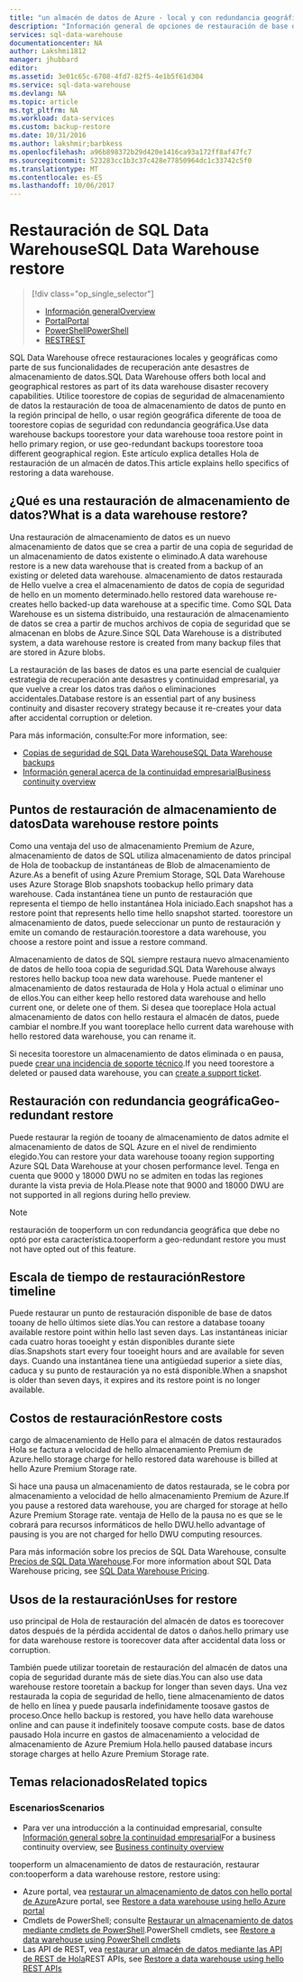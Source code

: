 ```yaml
---
title: "un almacén de datos de Azure - local y con redundancia geográfica aaaRestore | Documentos de Microsoft"
description: "Información general de opciones de restauración de base de datos de Hola para recuperar una base de datos en el almacén de datos de SQL Azure."
services: sql-data-warehouse
documentationcenter: NA
author: Lakshmi1812
manager: jhubbard
editor: 
ms.assetid: 3e01c65c-6708-4fd7-82f5-4e1b5f61d304
ms.service: sql-data-warehouse
ms.devlang: NA
ms.topic: article
ms.tgt_pltfrm: NA
ms.workload: data-services
ms.custom: backup-restore
ms.date: 10/31/2016
ms.author: lakshmir;barbkess
ms.openlocfilehash: a96b898372b29d420e1416ca93a172ff8af47fc7
ms.sourcegitcommit: 523283cc1b3c37c428e77850964dc1c33742c5f0
ms.translationtype: MT
ms.contentlocale: es-ES
ms.lasthandoff: 10/06/2017
---
```

# <a name="sql-data-warehouse-restore"></a><span data-ttu-id="b4567-103">Restauración de SQL Data Warehouse</span><span class="sxs-lookup"><span data-stu-id="b4567-103">SQL Data Warehouse restore</span></span>
> [!div class="op_single_selector"]
> * <span data-ttu-id="b4567-104">[Información general][Overview]</span><span class="sxs-lookup"><span data-stu-id="b4567-104">[Overview][Overview]</span></span>
> * <span data-ttu-id="b4567-105">[Portal][Portal]</span><span class="sxs-lookup"><span data-stu-id="b4567-105">[Portal][Portal]</span></span>
> * <span data-ttu-id="b4567-106">[PowerShell][PowerShell]</span><span class="sxs-lookup"><span data-stu-id="b4567-106">[PowerShell][PowerShell]</span></span>
> * <span data-ttu-id="b4567-107">[REST][REST]</span><span class="sxs-lookup"><span data-stu-id="b4567-107">[REST][REST]</span></span>
> 
> 

<span data-ttu-id="b4567-108">SQL Data Warehouse ofrece restauraciones locales y geográficas como parte de sus funcionalidades de recuperación ante desastres de almacenamiento de datos.</span><span class="sxs-lookup"><span data-stu-id="b4567-108">SQL Data Warehouse offers both local and geographical restores as part of its data warehouse disaster recovery capabilities.</span></span> <span data-ttu-id="b4567-109">Utilice toorestore de copias de seguridad de almacenamiento de datos la restauración de tooa de almacenamiento de datos de punto en la región principal de hello, o usar región geográfica diferente de tooa de toorestore copias de seguridad con redundancia geográfica.</span><span class="sxs-lookup"><span data-stu-id="b4567-109">Use data warehouse backups toorestore your data warehouse tooa restore point in hello primary region, or use geo-redundant backups toorestore tooa different geographical region.</span></span> <span data-ttu-id="b4567-110">Este artículo explica detalles Hola de restauración de un almacén de datos.</span><span class="sxs-lookup"><span data-stu-id="b4567-110">This article explains hello specifics of restoring a data warehouse.</span></span>

## <a name="what-is-a-data-warehouse-restore"></a><span data-ttu-id="b4567-111">¿Qué es una restauración de almacenamiento de datos?</span><span class="sxs-lookup"><span data-stu-id="b4567-111">What is a data warehouse restore?</span></span>
<span data-ttu-id="b4567-112">Una restauración de almacenamiento de datos es un nuevo almacenamiento de datos que se crea a partir de una copia de seguridad de un almacenamiento de datos existente o eliminado.</span><span class="sxs-lookup"><span data-stu-id="b4567-112">A data warehouse restore is a new data warehouse that is created from a backup of an existing or deleted data warehouse.</span></span> <span data-ttu-id="b4567-113">almacenamiento de datos restaurada de Hello vuelve a crea el almacenamiento de datos de copia de seguridad de hello en un momento determinado.</span><span class="sxs-lookup"><span data-stu-id="b4567-113">hello restored data warehouse re-creates hello backed-up data warehouse at a specific time.</span></span> <span data-ttu-id="b4567-114">Como SQL Data Warehouse es un sistema distribuido, una restauración de almacenamiento de datos se crea a partir de muchos archivos de copia de seguridad que se almacenan en blobs de Azure.</span><span class="sxs-lookup"><span data-stu-id="b4567-114">Since SQL Data Warehouse is a distributed system, a data warehouse restore is created from many backup files that are stored in Azure blobs.</span></span> 

<span data-ttu-id="b4567-115">La restauración de las bases de datos es una parte esencial de cualquier estrategia de recuperación ante desastres y continuidad empresarial, ya que vuelve a crear los datos tras daños o eliminaciones accidentales.</span><span class="sxs-lookup"><span data-stu-id="b4567-115">Database restore is an essential part of any business continuity and disaster recovery strategy because it re-creates your data after accidental corruption or deletion.</span></span>

<span data-ttu-id="b4567-116">Para más información, consulte:</span><span class="sxs-lookup"><span data-stu-id="b4567-116">For more information, see:</span></span>

* [<span data-ttu-id="b4567-117">Copias de seguridad de SQL Data Warehouse</span><span class="sxs-lookup"><span data-stu-id="b4567-117">SQL Data Warehouse backups</span></span>](sql-data-warehouse-backups.md)
* [<span data-ttu-id="b4567-118">Información general acerca de la continuidad empresarial</span><span class="sxs-lookup"><span data-stu-id="b4567-118">Business continuity overview</span></span>](../sql-database/sql-database-business-continuity.md)

## <a name="data-warehouse-restore-points"></a><span data-ttu-id="b4567-119">Puntos de restauración de almacenamiento de datos</span><span class="sxs-lookup"><span data-stu-id="b4567-119">Data warehouse restore points</span></span>
<span data-ttu-id="b4567-120">Como una ventaja del uso de almacenamiento Premium de Azure, almacenamiento de datos de SQL utiliza almacenamiento de datos principal de Hola de toobackup de instantáneas de Blob de almacenamiento de Azure.</span><span class="sxs-lookup"><span data-stu-id="b4567-120">As a benefit of using Azure Premium Storage, SQL Data Warehouse uses Azure Storage Blob snapshots toobackup hello primary data warehouse.</span></span> <span data-ttu-id="b4567-121">Cada instantánea tiene un punto de restauración que representa el tiempo de hello instantánea Hola iniciado.</span><span class="sxs-lookup"><span data-stu-id="b4567-121">Each snapshot has a restore point that represents hello time hello snapshot started.</span></span> <span data-ttu-id="b4567-122">toorestore un almacenamiento de datos, puede seleccionar un punto de restauración y emite un comando de restauración.</span><span class="sxs-lookup"><span data-stu-id="b4567-122">toorestore a data warehouse, you choose a restore point and issue a restore command.</span></span>  

<span data-ttu-id="b4567-123">Almacenamiento de datos de SQL siempre restaura nuevo almacenamiento de datos de hello tooa copia de seguridad.</span><span class="sxs-lookup"><span data-stu-id="b4567-123">SQL Data Warehouse always restores hello backup tooa new data warehouse.</span></span> <span data-ttu-id="b4567-124">Puede mantener el almacenamiento de datos restaurada de Hola y Hola actual o eliminar uno de ellos.</span><span class="sxs-lookup"><span data-stu-id="b4567-124">You can either keep hello restored data warehouse and hello current one, or delete one of them.</span></span> <span data-ttu-id="b4567-125">Si desea que tooreplace Hola actual almacenamiento de datos con hello restaura el almacén de datos, puede cambiar el nombre.</span><span class="sxs-lookup"><span data-stu-id="b4567-125">If you want tooreplace hello current data warehouse with hello restored data warehouse, you can rename it.</span></span>

<span data-ttu-id="b4567-126">Si necesita toorestore un almacenamiento de datos eliminada o en pausa, puede [crear una incidencia de soporte técnico](sql-data-warehouse-get-started-create-support-ticket.md).</span><span class="sxs-lookup"><span data-stu-id="b4567-126">If you need toorestore a deleted or paused data warehouse, you can [create a support ticket](sql-data-warehouse-get-started-create-support-ticket.md).</span></span> 

<!-- 
### Can I restore a deleted data warehouse?

Yes, you can restore hello last available restore point.

Yes, for hello next seven calendar days. When you delete a data warehouse, SQL Data Warehouse actually keeps hello data warehouse and its snapshots for seven days just in case you need hello data. After seven days, you won't be able toorestore tooany of hello restore points. -->

## <a name="geo-redundant-restore"></a><span data-ttu-id="b4567-127">Restauración con redundancia geográfica</span><span class="sxs-lookup"><span data-stu-id="b4567-127">Geo-redundant restore</span></span>
<span data-ttu-id="b4567-128">Puede restaurar la región de tooany de almacenamiento de datos admite el almacenamiento de datos de SQL Azure en el nivel de rendimiento elegido.</span><span class="sxs-lookup"><span data-stu-id="b4567-128">You can restore your data warehouse tooany region supporting Azure SQL Data Warehouse at your chosen performance level.</span></span> <span data-ttu-id="b4567-129">Tenga en cuenta que 9000 y 18000 DWU no se admiten en todas las regiones durante la vista previa de Hola.</span><span class="sxs-lookup"><span data-stu-id="b4567-129">Please note that 9000 and 18000 DWU are not supported in all regions during hello preview.</span></span>

> [!NOTE]
> <span data-ttu-id="b4567-130">restauración de tooperform un con redundancia geográfica que debe no optó por esta característica.</span><span class="sxs-lookup"><span data-stu-id="b4567-130">tooperform a geo-redundant restore you must not have opted out of this feature.</span></span>
> 
> 

## <a name="restore-timeline"></a><span data-ttu-id="b4567-131">Escala de tiempo de restauración</span><span class="sxs-lookup"><span data-stu-id="b4567-131">Restore timeline</span></span>
<span data-ttu-id="b4567-132">Puede restaurar un punto de restauración disponible de base de datos tooany de hello últimos siete días.</span><span class="sxs-lookup"><span data-stu-id="b4567-132">You can restore a database tooany available restore point within hello last seven days.</span></span> <span data-ttu-id="b4567-133">Las instantáneas iniciar cada cuatro horas tooeight y están disponibles durante siete días.</span><span class="sxs-lookup"><span data-stu-id="b4567-133">Snapshots start every four tooeight hours and are available for seven days.</span></span> <span data-ttu-id="b4567-134">Cuando una instantánea tiene una antigüedad superior a siete días, caduca y su punto de restauración ya no está disponible.</span><span class="sxs-lookup"><span data-stu-id="b4567-134">When a snapshot is older than seven days, it expires and its restore point is no longer available.</span></span>

## <a name="restore-costs"></a><span data-ttu-id="b4567-135">Costos de restauración</span><span class="sxs-lookup"><span data-stu-id="b4567-135">Restore costs</span></span>
<span data-ttu-id="b4567-136">cargo de almacenamiento de Hello para el almacén de datos restaurados Hola se factura a velocidad de hello almacenamiento Premium de Azure.</span><span class="sxs-lookup"><span data-stu-id="b4567-136">hello storage charge for hello restored data warehouse is billed at hello Azure Premium Storage rate.</span></span> 

<span data-ttu-id="b4567-137">Si hace una pausa un almacenamiento de datos restaurada, se le cobra por almacenamiento a velocidad de hello almacenamiento Premium de Azure.</span><span class="sxs-lookup"><span data-stu-id="b4567-137">If you pause a restored data warehouse, you are charged for storage at hello Azure Premium Storage rate.</span></span> <span data-ttu-id="b4567-138">ventaja de Hello de la pausa no es que se le cobrará para recursos informáticos de hello DWU.</span><span class="sxs-lookup"><span data-stu-id="b4567-138">hello advantage of pausing is you are not charged for hello DWU computing resources.</span></span>

<span data-ttu-id="b4567-139">Para más información sobre los precios de SQL Data Warehouse, consulte [Precios de SQL Data Warehouse](https://azure.microsoft.com/pricing/details/sql-data-warehouse/).</span><span class="sxs-lookup"><span data-stu-id="b4567-139">For more information about SQL Data Warehouse pricing, see [SQL Data Warehouse Pricing](https://azure.microsoft.com/pricing/details/sql-data-warehouse/).</span></span>

## <a name="uses-for-restore"></a><span data-ttu-id="b4567-140">Usos de la restauración</span><span class="sxs-lookup"><span data-stu-id="b4567-140">Uses for restore</span></span>
<span data-ttu-id="b4567-141">uso principal de Hola de restauración del almacén de datos es toorecover datos después de la pérdida accidental de datos o daños.</span><span class="sxs-lookup"><span data-stu-id="b4567-141">hello primary use for data warehouse restore is toorecover data after accidental data loss or corruption.</span></span>

<span data-ttu-id="b4567-142">También puede utilizar tooretain de restauración del almacén de datos una copia de seguridad durante más de siete días.</span><span class="sxs-lookup"><span data-stu-id="b4567-142">You can also use data warehouse restore tooretain a backup for longer than seven days.</span></span> <span data-ttu-id="b4567-143">Una vez restaurada la copia de seguridad de hello, tiene almacenamiento de datos de hello en línea y puede pausarla indefinidamente toosave gastos de proceso.</span><span class="sxs-lookup"><span data-stu-id="b4567-143">Once hello backup is restored, you have hello data warehouse online and can pause it indefinitely toosave compute costs.</span></span> <span data-ttu-id="b4567-144">base de datos pausado Hola incurre en gastos de almacenamiento a velocidad de almacenamiento de Azure Premium Hola.</span><span class="sxs-lookup"><span data-stu-id="b4567-144">hello paused database incurs storage charges at hello Azure Premium Storage rate.</span></span> 

## <a name="related-topics"></a><span data-ttu-id="b4567-145">Temas relacionados</span><span class="sxs-lookup"><span data-stu-id="b4567-145">Related topics</span></span>
### <a name="scenarios"></a><span data-ttu-id="b4567-146">Escenarios</span><span class="sxs-lookup"><span data-stu-id="b4567-146">Scenarios</span></span>
* <span data-ttu-id="b4567-147">Para ver una introducción a la continuidad empresarial, consulte [Información general sobre la continuidad empresarial](../sql-database/sql-database-business-continuity.md)</span><span class="sxs-lookup"><span data-stu-id="b4567-147">For a business continuity overview, see [Business continuity overview](../sql-database/sql-database-business-continuity.md)</span></span>

<!-- ### Tasks -->

<span data-ttu-id="b4567-148">tooperform un almacenamiento de datos de restauración, restaurar con:</span><span class="sxs-lookup"><span data-stu-id="b4567-148">tooperform a data warehouse restore, restore using:</span></span>

* <span data-ttu-id="b4567-149">Azure portal, vea [restaurar un almacenamiento de datos con hello portal de Azure](sql-data-warehouse-restore-database-portal.md)</span><span class="sxs-lookup"><span data-stu-id="b4567-149">Azure portal, see [Restore a data warehouse using hello Azure portal](sql-data-warehouse-restore-database-portal.md)</span></span>
* <span data-ttu-id="b4567-150">Cmdlets de PowerShell; consulte [Restaurar un almacenamiento de datos mediante cmdlets de PowerShell](sql-data-warehouse-restore-database-powershell.md).</span><span class="sxs-lookup"><span data-stu-id="b4567-150">PowerShell cmdlets, see [Restore a data warehouse using PowerShell cmdlets](sql-data-warehouse-restore-database-powershell.md)</span></span>
* <span data-ttu-id="b4567-151">Las API de REST, vea [restaurar un almacén de datos mediante las API de REST de Hola](sql-data-warehouse-restore-database-rest-api.md)</span><span class="sxs-lookup"><span data-stu-id="b4567-151">REST APIs, see [Restore a data warehouse using hello REST APIs](sql-data-warehouse-restore-database-rest-api.md)</span></span>

<!-- ### Tutorials -->

<!--Image references-->

<!--Article references-->
[Azure SQL Database business continuity overview]: ../sql-database/sql-database-business-continuity.md
[Overview]: ./sql-data-warehouse-restore-database-overview.md
[Portal]: ./sql-data-warehouse-restore-database-portal.md
[PowerShell]: ./sql-data-warehouse-restore-database-powershell.md
[REST]: ./sql-data-warehouse-restore-database-rest-api.md

<!--MSDN references-->


<!--Other Web references-->
